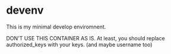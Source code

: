 devenv
======

This is my minimal develop enviromnent.

DON'T USE THIS CONTAINER AS IS.
At least, you should replace authorized\_keys with your keys. (and maybe username too)
